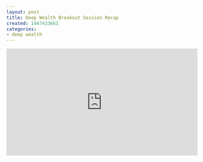 ```yaml
---
layout: post
title: Deep Wealth Breakout Session Recap
created: 1447433661
categories:
- deep wealth
---
```

<p><iframe allowfullscreen="" frameborder="0" height="281" src="https://www.youtube.com/embed/T4uGdpge_Vw" width="500"></iframe></p>
